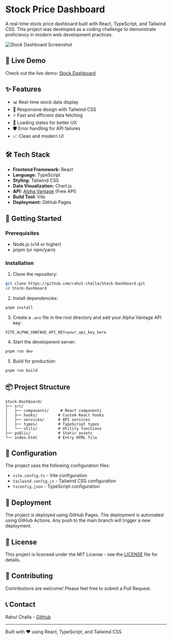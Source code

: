 # Stock Price Dashboard

A real-time stock price dashboard built with React, TypeScript, and Tailwind CSS. This project was developed as a coding challenge to demonstrate proficiency in modern web development practices.

![Stock Dashboard Screenshot](public/screenshot.png)

## 🚀 Live Demo

Check out the live demo: [Stock Dashboard](https://rahul-challa.github.io/Stock-Dashboard/)

## ✨ Features

- 📊 Real-time stock data display
- 📱 Responsive design with Tailwind CSS
- ⚡ Fast and efficient data fetching
- 🔄 Loading states for better UX
- 🛡️ Error handling for API failures
- 📈 Clean and modern UI

## 🛠️ Tech Stack

- **Frontend Framework:** React
- **Language:** TypeScript
- **Styling:** Tailwind CSS
- **Data Visualization:** Chart.js
- **API:** [Alpha Vantage](https://www.alphavantage.co/) (Free API)
- **Build Tool:** Vite
- **Deployment:** GitHub Pages

## 🚀 Getting Started

### Prerequisites

- Node.js (v14 or higher)
- pnpm (or npm/yarn)

### Installation

1. Clone the repository:
```bash
git clone https://github.com/rahul-challa/Stock-Dashboard.git
cd Stock-Dashboard
```

2. Install dependencies:
```bash
pnpm install
```

3. Create a `.env` file in the root directory and add your Alpha Vantage API key:
```env
VITE_ALPHA_VANTAGE_API_KEY=your_api_key_here
```

4. Start the development server:
```bash
pnpm run dev
```

5. Build for production:
```bash
pnpm run build
```

## 📦 Project Structure

```
Stock-Dashboard/
├── src/
│   ├── components/     # React components
│   ├── hooks/         # Custom React hooks
│   ├── services/      # API services
│   ├── types/         # TypeScript types
│   └── utils/         # Utility functions
├── public/            # Static assets
└── index.html         # Entry HTML file
```

## 🔧 Configuration

The project uses the following configuration files:
- `vite.config.ts` - Vite configuration
- `tailwind.config.js` - Tailwind CSS configuration
- `tsconfig.json` - TypeScript configuration

## 🚀 Deployment

The project is deployed using GitHub Pages. The deployment is automated using GitHub Actions. Any push to the main branch will trigger a new deployment.

## 📝 License

This project is licensed under the MIT License - see the [LICENSE](LICENSE) file for details.

## 🤝 Contributing

Contributions are welcome! Please feel free to submit a Pull Request.

## 📞 Contact

Rahul Challa - [GitHub](https://github.com/rahul-challa)

---

Built with ❤️ using React, TypeScript, and Tailwind CSS
